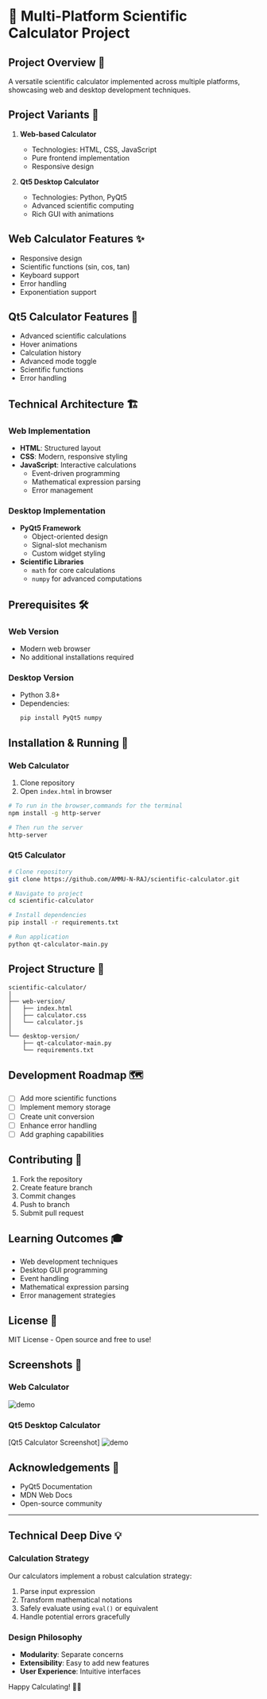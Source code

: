 # 🧮 Multi-Platform Scientific Calculator Project

## Project Overview 📘
A versatile scientific calculator implemented across multiple platforms, showcasing web and desktop development techniques.

## Project Variants 🚀
1. **Web-based Calculator**
   - Technologies: HTML, CSS, JavaScript
   - Pure frontend implementation
   - Responsive design

2. **Qt5 Desktop Calculator**
   - Technologies: Python, PyQt5
   - Advanced scientific computing
   - Rich GUI with animations

## Web Calculator Features ✨
- Responsive design
- Scientific functions (sin, cos, tan)
- Keyboard support
- Error handling
- Exponentiation support

## Qt5 Calculator Features 🔬
- Advanced scientific calculations
- Hover animations
- Calculation history
- Advanced mode toggle
- Scientific functions
- Error handling

## Technical Architecture 🏗️
### Web Implementation
- **HTML**: Structured layout
- **CSS**: Modern, responsive styling
- **JavaScript**: Interactive calculations
  - Event-driven programming
  - Mathematical expression parsing
  - Error management

### Desktop Implementation
- **PyQt5 Framework**
  - Object-oriented design
  - Signal-slot mechanism
  - Custom widget styling
- **Scientific Libraries**
  - `math` for core calculations
  - `numpy` for advanced computations

## Prerequisites 🛠️
### Web Version
- Modern web browser
- No additional installations required

### Desktop Version
- Python 3.8+
- Dependencies:
  ```bash
  pip install PyQt5 numpy
  ```

## Installation & Running 🚀

### Web Calculator
1. Clone repository
2. Open `index.html` in browser
```bash
# To run in the browser,commands for the terminal
npm install -g http-server

# Then run the server
http-server
```

### Qt5 Calculator
```bash
# Clone repository
git clone https://github.com/AMMU-N-RAJ/scientific-calculator.git

# Navigate to project
cd scientific-calculator

# Install dependencies
pip install -r requirements.txt

# Run application
python qt-calculator-main.py
```

## Project Structure 📂
```
scientific-calculator/
│
├── web-version/
│   ├── index.html
│   ├── calculator.css
│   └── calculator.js
│
└── desktop-version/
    ├── qt-calculator-main.py
    └── requirements.txt
```

## Development Roadmap 🗺️
- [ ] Add more scientific functions
- [ ] Implement memory storage
- [ ] Create unit conversion
- [ ] Enhance error handling
- [ ] Add graphing capabilities

## Contributing 🤝
1. Fork the repository
2. Create feature branch
3. Commit changes
4. Push to branch
5. Submit pull request

## Learning Outcomes 🎓
- Web development techniques
- Desktop GUI programming
- Event handling
- Mathematical expression parsing
- Error management strategies

## License 📄
MIT License - Open source and free to use!

## Screenshots 📸
### Web Calculator

![demo](https://github.com/AMMU-N-RAJ/Simple_Calculator/blob/main/demo3.gif)

### Qt5 Desktop Calculator
[Qt5 Calculator Screenshot]
![demo](https://github.com/AMMU-N-RAJ/Simple_Calculator/blob/main/demo4.gif)

## Acknowledgements 🙏
- PyQt5 Documentation
- MDN Web Docs
- Open-source community

---

## Technical Deep Dive 💡

### Calculation Strategy
Our calculators implement a robust calculation strategy:
1. Parse input expression
2. Transform mathematical notations
3. Safely evaluate using `eval()` or equivalent
4. Handle potential errors gracefully

### Design Philosophy
- **Modularity**: Separate concerns
- **Extensibility**: Easy to add new features
- **User Experience**: Intuitive interfaces

Happy Calculating! 🧮✨
